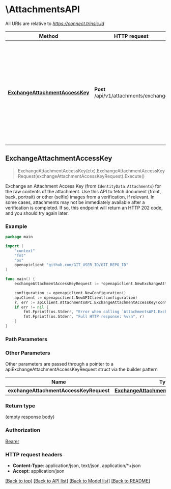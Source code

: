 # \AttachmentsAPI

All URIs are relative to *https://connect.trinsic.id*

Method | HTTP request | Description
------------- | ------------- | -------------
[**ExchangeAttachmentAccessKey**](AttachmentsAPI.md#ExchangeAttachmentAccessKey) | **Post** /api/v1/attachments/exchange | Exchange an Attachment Access Key (from &#x60;IdentityData.Attachments&#x60;) for the raw contents of the attachment.                Use this API to fetch document (front, back, portrait) or other (selfie) images from a verification, if relevant.                In some cases, attachments may not be immediately available after a verification is completed. If so, this endpoint will return an HTTP 202 code, and you should try again later.



## ExchangeAttachmentAccessKey

> ExchangeAttachmentAccessKey(ctx).ExchangeAttachmentAccessKeyRequest(exchangeAttachmentAccessKeyRequest).Execute()

Exchange an Attachment Access Key (from `IdentityData.Attachments`) for the raw contents of the attachment.                Use this API to fetch document (front, back, portrait) or other (selfie) images from a verification, if relevant.                In some cases, attachments may not be immediately available after a verification is completed. If so, this endpoint will return an HTTP 202 code, and you should try again later.

### Example

```go
package main

import (
	"context"
	"fmt"
	"os"
	openapiclient "github.com/GIT_USER_ID/GIT_REPO_ID"
)

func main() {
	exchangeAttachmentAccessKeyRequest := *openapiclient.NewExchangeAttachmentAccessKeyRequest("AttachmentAccessKey_example") // ExchangeAttachmentAccessKeyRequest |  (optional)

	configuration := openapiclient.NewConfiguration()
	apiClient := openapiclient.NewAPIClient(configuration)
	r, err := apiClient.AttachmentsAPI.ExchangeAttachmentAccessKey(context.Background()).ExchangeAttachmentAccessKeyRequest(exchangeAttachmentAccessKeyRequest).Execute()
	if err != nil {
		fmt.Fprintf(os.Stderr, "Error when calling `AttachmentsAPI.ExchangeAttachmentAccessKey``: %v\n", err)
		fmt.Fprintf(os.Stderr, "Full HTTP response: %v\n", r)
	}
}
```

### Path Parameters



### Other Parameters

Other parameters are passed through a pointer to a apiExchangeAttachmentAccessKeyRequest struct via the builder pattern


Name | Type | Description  | Notes
------------- | ------------- | ------------- | -------------
 **exchangeAttachmentAccessKeyRequest** | [**ExchangeAttachmentAccessKeyRequest**](ExchangeAttachmentAccessKeyRequest.md) |  | 

### Return type

 (empty response body)

### Authorization

[Bearer](../README.md#Bearer)

### HTTP request headers

- **Content-Type**: application/json, text/json, application/*+json
- **Accept**: application/json

[[Back to top]](#) [[Back to API list]](../README.md#documentation-for-api-endpoints)
[[Back to Model list]](../README.md#documentation-for-models)
[[Back to README]](../README.md)

